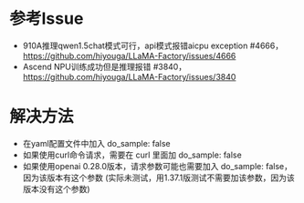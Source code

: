 # 参考Issue

- 910A推理qwen1.5chat模式可行，api模式报错aicpu exception #4666，https://github.com/hiyouga/LLaMA-Factory/issues/4666
- Ascend NPU训练成功但是推理报错 #3840，https://github.com/hiyouga/LLaMA-Factory/issues/3840

# 解决方法

- 在yaml配置文件中加入 do_sample: false
- 如果使用curl命令请求，需要在 curl 里面加 do_sample: false
- 如果使用openai 0.28.0版本，请求参数可能也需要加入 do_sample: false，因为该版本有这个参数 (实际未测试，用1.37.1版测试不需要加该参数，因为该版本没有这个参数)
